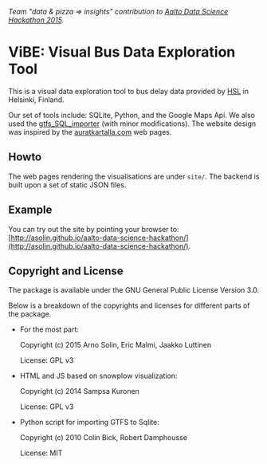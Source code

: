 
_Team "data & pizza => insights" contribution to [Aalto Data Science Hackathon 2015](http://datasciencehackathon.cs.hut.fi/)._

# ViBE: Visual Bus Data Exploration Tool

This is a visual data exploration tool to bus delay data provided by [HSL](http://dev.hsl.fi/) in Helsinki, Finland. 

Our set of tools include: SQLite, Python, and the Google Maps Api. We also used the [gtfs_SQL_importer](https://github.com/cbick/gtfs_SQL_importer) (with minor modifications). The website design was inspired by the [auratkartalla.com](http://www.auratkartalla.com/) web pages.

## Howto

The web pages rendering the visualisations are under `site/`. The backend is built upon a set of static JSON files.

## Example

You can try out the site by pointing your browser to: [http://asolin.github.io/aalto-data-science-hackathon/](http://asolin.github.io/aalto-data-science-hackathon/).

## Copyright and License

The package is available under the GNU General Public License Version 3.0.

Below is a breakdown of the copyrights and licenses for different parts of the package.


 * For the most part:

   Copyright (c) 2015 Arno Solin, Eric Malmi, Jaakko Luttinen

   License: GPL v3


 * HTML and JS based on snowplow visualization:

   Copyright (c) 2014 Sampsa Kuronen

   License: GPL v3


 * Python script for importing GTFS to Sqlite:

   Copyright (c) 2010 Colin Bick, Robert Damphousse

   License: MIT


